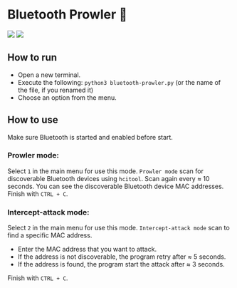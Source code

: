 <h1>Bluetooth Prowler 📡</h1>
<img src="https://img.shields.io/badge/version-1.0.0-blue"></img> <img src="https://img.shields.io/badge/Python-%3E=%203.0-yellow"></img>
<h2>How to run</h2>

* Open a new terminal.
* Execute the following: `python3 bluetooth-prowler.py` (or the name of the file, if you renamed it)
* Choose an option from the menu.

<h2>How to use</h2>

Make sure Bluetooth is started and enabled before start.

<h3>Prowler mode:</h3>

Select `1` in the main menu for use this mode. `Prowler mode` scan for discoverable Bluetooth devices using `hcitool`. Scan again every ≈ 10 seconds. You can see the discoverable Bluetooth device MAC addresses. Finish with `CTRL + C`.

<h3>Intercept-attack mode:</h3>

Select `2` in the main menu for use this mode. `Intercept-attack mode` scan to find a specific MAC address.
* Enter the MAC address that you want to attack.
* If the address is not discoverable, the program retry after ≈ 5 seconds.
* If the address is found, the program start the attack after ≈ 3 seconds.
  
Finish with `CTRL + C`.
